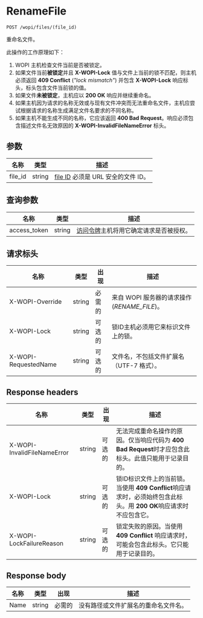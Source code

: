 ﻿# RenameFile

`POST /wopi/files/(file_id)`

重命名文件。

此操作的工作原理如下：

1. WOPI 主机检查文件当前是否被锁定。
2. 如果文件当前**被锁定**并且 **X-WOPI-Lock** 值与文件上当前的锁不匹配，则主机必须返回 **409 Conflict** (*"lock mismatch"*) 并包含 **X-WOPI-Lock** 响应标头，标头包含文件当前锁的值。
3. 如果文件**未被锁定**，主机应以 **200 OK** 响应并继续重命名。
4. 如果主机因为请求的名称无效或与现有文件冲突而无法重命名文件，主机应尝试根据请求的名称生成满足文件名要求的不同名称。
5. 如果主机不能生成不同的名称，它应该返回 **400 Bad Request**。响应必须包含描述文件名无效原因的 **X-WOPI-InvalidFileNameError** 标头。

## 参数

| 名称     | 类型   | 描述                                                                 |
| -------- | ------ | --------------------------------------------------------------------------- |
| file\_id | string | [file ID](../key-concepts.md#file-id) 必须是 URL 安全的文件 ID。 |

## 查询参数

| 名称          | 类型   | 描述                                                                                                                          |
| ------------- | ------ | ------------------------------------------------------------------------------------------------------------------------------------ |
| access\_token | string | [访问令牌](../key-concepts.md#access-token)主机将用它确定请求是否被授权。 |


## 请求标头

| 名称                 | 类型   | 出现 | 描述                                                          |
| -------------------- | ------ | -------- | -------------------------------------------------------------------- |
| X-WOPI-Override      | string | 必需的 | 来自 WOPI 服务器的请求操作 (*RENAME_FILE*)。       |
| X-WOPI-Lock          | string | 可选的 | 锁ID主机必须用它来标识文件上的锁。 |
| X-WOPI-RequestedName | string | 可选的 | 文件名，不包括文件扩展名（UTF-7 格式）。 |

## Response headers

| 名称                        | 类型   | 出现 | 描述                                                                                                                                                                                                               |
| --------------------------- | ------ | -------- | ------------------------------------------------------------------------------------------------------------------------------------------------------------------------------------------------------------------------- |
| X-WOPI-InvalidFileNameError | string | 可选的 | 无法完成重命名操作的原因。仅当响应代码为 **400 Bad Request**时才应包含此标头。此值只能用于记录目的。                             |
| X-WOPI-Lock                 | string | 可选的 | 锁ID标识文件上的当前锁。当使用 **409 Conflict**响应请求时，必须始终包含此标头。用 **200 OK**响应请求时不应包含它。 |
| X-WOPI-LockFailureReason    | string | 可选的 | 锁定失败的原因。当使用 **409 Conflict** 响应请求时，可能会包含此标头。它只能用于记录目的。                                                               |

## Response body

| 名称 | 类型   | 出现 | 描述                                             |
| ---- | ------ | -------- | ------------------------------------------------------- |
| Name | string | 必需的 | 没有路径或文件扩展名的重命名文件名。 |
